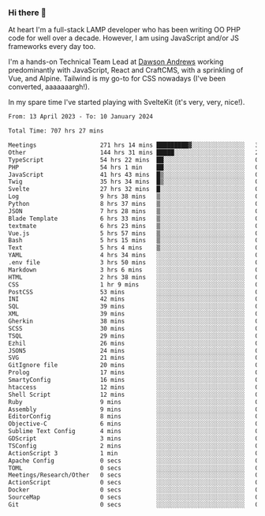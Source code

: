 ### Hi there 👋

<!--
**JamesNock/JamesNock** is a ✨ _special_ ✨ repository because its `README.md` (this file) appears on your GitHub profile.

Here are some ideas to get you started:

- 🔭 I’m currently working on ...
- 🌱 I’m currently learning ...
- 👯 I’m looking to collaborate on ...
- 🤔 I’m looking for help with ...
- 💬 Ask me about ...
- 📫 How to reach me: ...
- 😄 Pronouns: ...
- ⚡ Fun fact: ...
-->
At heart I'm a full-stack LAMP developer who has been writing OO PHP code for well over a decade. However, I am using JavaScript and/or JS frameworks every day too.

I'm a hands-on Technical Team Lead at [Dawson Andrews](https://www.dawsonandrews.com/) working predominantly with JavaScript, React and CraftCMS, with a sprinkling of Vue, and Alpine. Tailwind is my go-to for CSS nowadays (I've been converted, aaaaaaargh!).

In my spare time I've started playing with SvelteKit (it's very, very, nice!).

<!--START_SECTION:waka-->

```txt
From: 13 April 2023 - To: 10 January 2024

Total Time: 707 hrs 27 mins

Meetings                  271 hrs 14 mins █████████▓░░░░░░░░░░░░░░░   38.35 %
Other                     144 hrs 31 mins █████░░░░░░░░░░░░░░░░░░░░   20.44 %
TypeScript                54 hrs 22 mins  ██░░░░░░░░░░░░░░░░░░░░░░░   07.69 %
PHP                       54 hrs 1 min    ██░░░░░░░░░░░░░░░░░░░░░░░   07.64 %
JavaScript                41 hrs 43 mins  █▒░░░░░░░░░░░░░░░░░░░░░░░   05.90 %
Twig                      35 hrs 34 mins  █▒░░░░░░░░░░░░░░░░░░░░░░░   05.03 %
Svelte                    27 hrs 32 mins  █░░░░░░░░░░░░░░░░░░░░░░░░   03.89 %
Log                       9 hrs 38 mins   ▒░░░░░░░░░░░░░░░░░░░░░░░░   01.36 %
Python                    8 hrs 37 mins   ▒░░░░░░░░░░░░░░░░░░░░░░░░   01.22 %
JSON                      7 hrs 28 mins   ▒░░░░░░░░░░░░░░░░░░░░░░░░   01.06 %
Blade Template            6 hrs 33 mins   ▒░░░░░░░░░░░░░░░░░░░░░░░░   00.93 %
textmate                  6 hrs 23 mins   ▒░░░░░░░░░░░░░░░░░░░░░░░░   00.90 %
Vue.js                    5 hrs 57 mins   ▒░░░░░░░░░░░░░░░░░░░░░░░░   00.84 %
Bash                      5 hrs 15 mins   ▒░░░░░░░░░░░░░░░░░░░░░░░░   00.74 %
Text                      5 hrs 4 mins    ▒░░░░░░░░░░░░░░░░░░░░░░░░   00.72 %
YAML                      4 hrs 34 mins   ░░░░░░░░░░░░░░░░░░░░░░░░░   00.65 %
.env file                 3 hrs 50 mins   ░░░░░░░░░░░░░░░░░░░░░░░░░   00.54 %
Markdown                  3 hrs 6 mins    ░░░░░░░░░░░░░░░░░░░░░░░░░   00.44 %
HTML                      2 hrs 38 mins   ░░░░░░░░░░░░░░░░░░░░░░░░░   00.37 %
CSS                       1 hr 9 mins     ░░░░░░░░░░░░░░░░░░░░░░░░░   00.16 %
PostCSS                   53 mins         ░░░░░░░░░░░░░░░░░░░░░░░░░   00.13 %
INI                       42 mins         ░░░░░░░░░░░░░░░░░░░░░░░░░   00.10 %
SQL                       39 mins         ░░░░░░░░░░░░░░░░░░░░░░░░░   00.09 %
XML                       39 mins         ░░░░░░░░░░░░░░░░░░░░░░░░░   00.09 %
Gherkin                   38 mins         ░░░░░░░░░░░░░░░░░░░░░░░░░   00.09 %
SCSS                      30 mins         ░░░░░░░░░░░░░░░░░░░░░░░░░   00.07 %
TSQL                      29 mins         ░░░░░░░░░░░░░░░░░░░░░░░░░   00.07 %
Ezhil                     26 mins         ░░░░░░░░░░░░░░░░░░░░░░░░░   00.06 %
JSON5                     24 mins         ░░░░░░░░░░░░░░░░░░░░░░░░░   00.06 %
SVG                       21 mins         ░░░░░░░░░░░░░░░░░░░░░░░░░   00.05 %
GitIgnore file            20 mins         ░░░░░░░░░░░░░░░░░░░░░░░░░   00.05 %
Prolog                    17 mins         ░░░░░░░░░░░░░░░░░░░░░░░░░   00.04 %
SmartyConfig              16 mins         ░░░░░░░░░░░░░░░░░░░░░░░░░   00.04 %
htaccess                  12 mins         ░░░░░░░░░░░░░░░░░░░░░░░░░   00.03 %
Shell Script              12 mins         ░░░░░░░░░░░░░░░░░░░░░░░░░   00.03 %
Ruby                      9 mins          ░░░░░░░░░░░░░░░░░░░░░░░░░   00.02 %
Assembly                  9 mins          ░░░░░░░░░░░░░░░░░░░░░░░░░   00.02 %
EditorConfig              8 mins          ░░░░░░░░░░░░░░░░░░░░░░░░░   00.02 %
Objective-C               6 mins          ░░░░░░░░░░░░░░░░░░░░░░░░░   00.02 %
Sublime Text Config       4 mins          ░░░░░░░░░░░░░░░░░░░░░░░░░   00.01 %
GDScript                  3 mins          ░░░░░░░░░░░░░░░░░░░░░░░░░   00.01 %
TSConfig                  2 mins          ░░░░░░░░░░░░░░░░░░░░░░░░░   00.01 %
ActionScript 3            1 min           ░░░░░░░░░░░░░░░░░░░░░░░░░   00.00 %
Apache Config             0 secs          ░░░░░░░░░░░░░░░░░░░░░░░░░   00.00 %
TOML                      0 secs          ░░░░░░░░░░░░░░░░░░░░░░░░░   00.00 %
Meetings/Research/Other   0 secs          ░░░░░░░░░░░░░░░░░░░░░░░░░   00.00 %
ActionScript              0 secs          ░░░░░░░░░░░░░░░░░░░░░░░░░   00.00 %
Docker                    0 secs          ░░░░░░░░░░░░░░░░░░░░░░░░░   00.00 %
SourceMap                 0 secs          ░░░░░░░░░░░░░░░░░░░░░░░░░   00.00 %
Git                       0 secs          ░░░░░░░░░░░░░░░░░░░░░░░░░   00.00 %
```

<!--END_SECTION:waka-->
